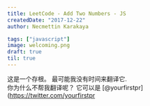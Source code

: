 ```yaml
---
title: LeetCode - Add Two Numbers - JS
createdDate: "2017-12-22"
author: Necmettin Karakaya

tags: ["javascript"]
image: welcoming.png
draft: true
til: true
---
```


这是一个存根。 最可能我没有时间来翻译它.  
你为什么不帮我翻译呢？ 它可以是 [@yourfirstpr](https://twitter.com/yourfirstpr
